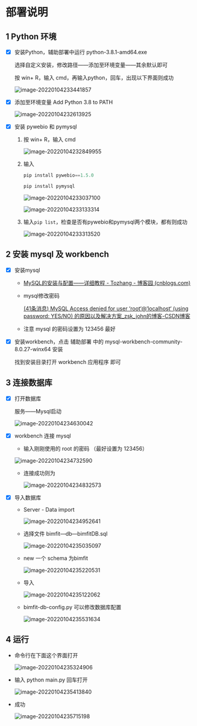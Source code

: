 # 部署说明

## 1 Python 环境

- [x] 安装Python，辅助部署中运行 python-3.8.1-amd64.exe

  选择自定义安装，修改路径——添加至环境变量——其余默认即可

  按 win+ R，输入 cmd，再输入python，回车，出现以下界面则成功

  ![image-20220104233441857](C:\Users\mechrevo\AppData\Roaming\Typora\typora-user-images\image-20220104233441857.png)

- [x] 添加至环境变量  Add Python 3.8 to PATH

  ![image-20220104232613925](C:\Users\mechrevo\AppData\Roaming\Typora\typora-user-images\image-20220104232613925.png)

- [x] 安装 pywebio 和 pymysql

  1. 按 win+ R，输入 cmd

     ![image-20220104232849955](C:\Users\mechrevo\AppData\Roaming\Typora\typora-user-images\image-20220104232849955.png)

  2. 输入

     ```python
     pip install pywebio==1.5.0
     ```

     ```python
     pip install pymysql
     ```

     ![image-20220104233037100](C:\Users\mechrevo\AppData\Roaming\Typora\typora-user-images\image-20220104233037100.png)

     ![image-20220104233133314](C:\Users\mechrevo\AppData\Roaming\Typora\typora-user-images\image-20220104233133314.png)

  3. 输入`pip list`，检查是否有pywebio和pymysql两个模块，都有则成功

     ![image-20220104233313520](C:\Users\mechrevo\AppData\Roaming\Typora\typora-user-images\image-20220104233313520.png)

## 2 安装 mysql 及 workbench

- [x] 安装mysql

  - [MySQL的安装与配置——详细教程 - Tozhang - 博客园 (cnblogs.com)](https://www.cnblogs.com/zhang1f/p/12985780.html)

  - mysql修改密码

    [(41条消息) MySQL Access denied for user ‘root‘@‘localhost‘ (using password: YES/NO) 的原因以及解决方案_zsk_john的博客-CSDN博客](https://blog.csdn.net/alwaysbefine/article/details/109224657)

  - 注意 mysql 的密码设置为 123456 最好

- [x] 安装workbench，点击 辅助部署 中的 mysql-workbench-community-8.0.27-winx64 安装

  找到安装目录打开 workbench 应用程序 即可

## 3 连接数据库

- [x] 打开数据库

  服务——Mysql启动

  ![image-20220104234630042](C:\Users\mechrevo\AppData\Roaming\Typora\typora-user-images\image-20220104234630042.png)

- [x] workbench 连接 mysql

  - 输入刚刚使用的 root 的密码 （最好设置为 123456）

  ![image-20220104234732590](C:\Users\mechrevo\AppData\Roaming\Typora\typora-user-images\image-20220104234732590.png)

  - 连接成功则为

    ![image-20220104234832573](C:\Users\mechrevo\AppData\Roaming\Typora\typora-user-images\image-20220104234832573.png)

- [x] 导入数据库

  - Server - Data import

    ![image-20220104234952641](C:\Users\mechrevo\AppData\Roaming\Typora\typora-user-images\image-20220104234952641.png)

  - 选择文件 bimfit—db—bimfitDB.sql

    ![image-20220104235035097](C:\Users\mechrevo\AppData\Roaming\Typora\typora-user-images\image-20220104235035097.png)

  - new 一个 schema 为bimfit

    ![image-20220104235220531](C:\Users\mechrevo\AppData\Roaming\Typora\typora-user-images\image-20220104235220531.png)

  - 导入

    ![image-20220104235122062](C:\Users\mechrevo\AppData\Roaming\Typora\typora-user-images\image-20220104235122062.png)

  - bimfit-db-config.py 可以修改数据库配置

    ![image-20220104235531634](C:\Users\mechrevo\AppData\Roaming\Typora\typora-user-images\image-20220104235531634.png)

## 4 运行

- 命令行在下面这个界面打开

  ![image-20220104235324906](C:\Users\mechrevo\AppData\Roaming\Typora\typora-user-images\image-20220104235324906.png)

- 输入 python main.py 回车打开

  ![image-20220104235413840](C:\Users\mechrevo\AppData\Roaming\Typora\typora-user-images\image-20220104235413840.png)

- 成功

  ![image-20220104235715198](C:\Users\mechrevo\AppData\Roaming\Typora\typora-user-images\image-20220104235715198.png)